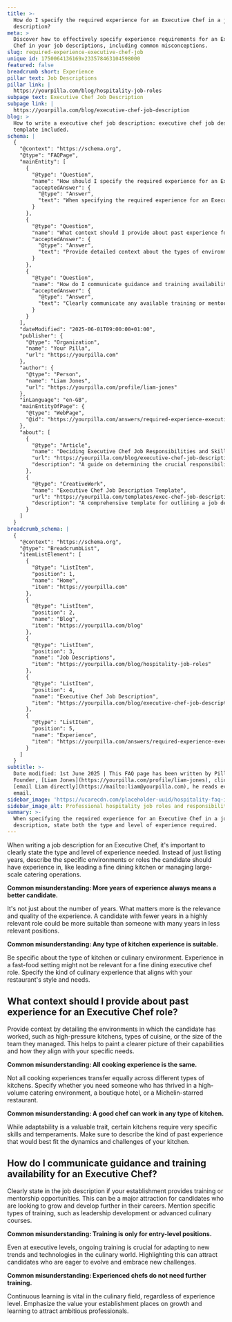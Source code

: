 ```yaml
---
title: >-
  How do I specify the required experience for an Executive Chef in a job
  description?
meta: >
  Discover how to effectively specify experience requirements for an Executive
  Chef in your job descriptions, including common misconceptions.
slug: required-experience-executive-chef-job
unique id: 1750064136169x233578463104598000
featured: false
breadcrumb short: Experience
pillar text: Job Descriptions
pillar link: |
  https://yourpilla.com/blog/hospitality-job-roles
subpage text: Executive Chef Job Description
subpage link: |
  https://yourpilla.com/blog/executive-chef-job-description
blog: >
  How to write a executive chef job description: executive chef job description
  template included.
schema: |
  {
    "@context": "https://schema.org",
    "@type": "FAQPage",
    "mainEntity": [
      {
        "@type": "Question",
        "name": "How should I specify the required experience for an Executive Chef in a job description?",
        "acceptedAnswer": {
          "@type": "Answer",
          "text": "When specifying the required experience for an Executive Chef in a job description, state both the type and level of experience required. Describe the specific environments or roles relevant to the position, such as leading a fine dining kitchen or managing large-scale catering operations. Detail the type of experience that aligns with your restaurant's style and needs, ensuring it's geared towards the specific culinary environment of your establishment."
        }
      },
      {
        "@type": "Question",
        "name": "What context should I provide about past experience for an Executive Chef role?",
        "acceptedAnswer": {
          "@type": "Answer",
          "text": "Provide detailed context about the types of environments the candidate has worked in, such as high-pressure kitchens, specific cuisines, or the size of the teams they managed. This information helps to clarify the candidate's capabilities and alignment with your specific needs, ensuring they have thrived in similar or relevant culinary environments."
        }
      },
      {
        "@type": "Question",
        "name": "How do I communicate guidance and training availability for an Executive Chef?",
        "acceptedAnswer": {
          "@type": "Answer",
          "text": "Clearly communicate any available training or mentorship opportunities in your establishment in the job description for an Executive Chef. Mention specific types of training offered, such as leadership development or advanced culinary courses. Emphasize that ongoing learning is encouraged and supported, which can attract candidates who are eager to grow and embrace new challenges in the culinary field."
        }
      }
    ],
    "dateModified": "2025-06-01T09:00:00+01:00",
    "publisher": {
      "@type": "Organization",
      "name": "Your Pilla",
      "url": "https://yourpilla.com"
    },
    "author": {
      "@type": "Person",
      "name": "Liam Jones",
      "url": "https://yourpilla.com/profile/liam-jones"
    },
    "inLanguage": "en-GB",
    "mainEntityOfPage": {
      "@type": "WebPage",
      "@id": "https://yourpilla.com/answers/required-experience-executive-chef-job"
    },
    "about": [
      {
        "@type": "Article",
        "name": "Deciding Executive Chef Job Responsibilities and Skills",
        "url": "https://yourpilla.com/blog/executive-chef-job-description",
        "description": "A guide on determining the crucial responsibilities and skills needed for an Executive Chef, enhancing the recruitment process."
      },
      {
        "@type": "CreativeWork",
        "name": "Executive Chef Job Description Template",
        "url": "https://yourpilla.com/templates/exec-chef-job-description",
        "description": "A comprehensive template for outlining a job description for an Executive Chef, tailored to attract qualified candidates."
      }
    ]
  }
breadcrumb_schema: |
  {
    "@context": "https://schema.org",
    "@type": "BreadcrumbList",
    "itemListElement": [
      {
        "@type": "ListItem",
        "position": 1,
        "name": "Home",
        "item": "https://yourpilla.com"
      },
      {
        "@type": "ListItem",
        "position": 2,
        "name": "Blog",
        "item": "https://yourpilla.com/blog"
      },
      {
        "@type": "ListItem",
        "position": 3,
        "name": "Job Descriptions",
        "item": "https://yourpilla.com/blog/hospitality-job-roles"
      },
      {
        "@type": "ListItem",
        "position": 4,
        "name": "Executive Chef Job Description",
        "item": "https://yourpilla.com/blog/executive-chef-job-description"
      },
      {
        "@type": "ListItem",
        "position": 5,
        "name": "Experience",
        "item": "https://yourpilla.com/answers/required-experience-executive-chef-job"
      }
    ]
  }
subtitle: >-
  Date modified: 1st June 2025 | This FAQ page has been written by Pilla
  Founder, [Liam Jones](https://yourpilla.com/profile/liam-jones), click to
  [email Liam directly](https://mailto:liam@yourpilla.com), he reads every
  email.
sidebar_image: 'https://ucarecdn.com/placeholder-uuid/hospitality-faq-image.jpg'
sidebar_image_alt: Professional hospitality job roles and responsibilities
summary: >-
  When specifying the required experience for an Executive Chef in a job
  description, state both the type and level of experience required.
---
```

When writing a job description for an Executive Chef, it's important to clearly state the type and level of experience needed. Instead of just listing years, describe the specific environments or roles the candidate should have experience in, like leading a fine dining kitchen or managing large-scale catering operations.

**Common misunderstanding: More years of experience always means a better candidate.**

It's not just about the number of years. What matters more is the relevance and quality of the experience. A candidate with fewer years in a highly relevant role could be more suitable than someone with many years in less relevant positions.

**Common misunderstanding: Any type of kitchen experience is suitable.**

Be specific about the type of kitchen or culinary environment. Experience in a fast-food setting might not be relevant for a fine dining executive chef role. Specify the kind of culinary experience that aligns with your restaurant's style and needs.

## What context should I provide about past experience for an Executive Chef role?

Provide context by detailing the environments in which the candidate has worked, such as high-pressure kitchens, types of cuisine, or the size of the team they managed. This helps to paint a clearer picture of their capabilities and how they align with your specific needs.

**Common misunderstanding: All cooking experience is the same.**

Not all cooking experiences transfer equally across different types of kitchens. Specify whether you need someone who has thrived in a high-volume catering environment, a boutique hotel, or a Michelin-starred restaurant.

**Common misunderstanding: A good chef can work in any type of kitchen.**

While adaptability is a valuable trait, certain kitchens require very specific skills and temperaments. Make sure to describe the kind of past experience that would best fit the dynamics and challenges of your kitchen.

## How do I communicate guidance and training availability for an Executive Chef?

Clearly state in the job description if your establishment provides training or mentorship opportunities. This can be a major attraction for candidates who are looking to grow and develop further in their careers. Mention specific types of training, such as leadership development or advanced culinary courses.

**Common misunderstanding: Training is only for entry-level positions.**

Even at executive levels, ongoing training is crucial for adapting to new trends and technologies in the culinary world. Highlighting this can attract candidates who are eager to evolve and embrace new challenges.

**Common misunderstanding: Experienced chefs do not need further training.**

Continuous learning is vital in the culinary field, regardless of experience level. Emphasize the value your establishment places on growth and learning to attract ambitious professionals.
